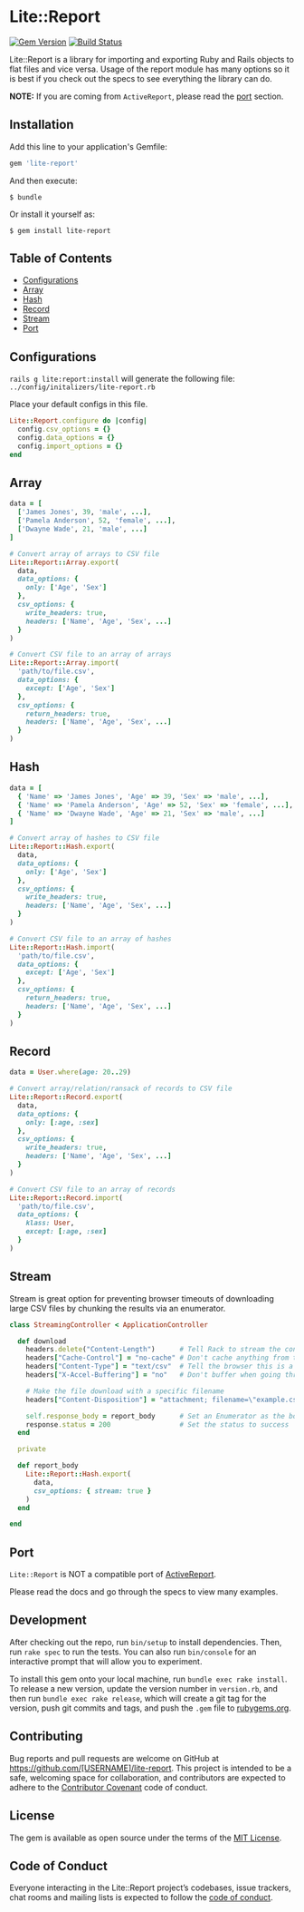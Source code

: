 # Lite::Report

[![Gem Version](https://badge.fury.io/rb/lite-report.svg)](http://badge.fury.io/rb/lite-report)
[![Build Status](https://travis-ci.org/drexed/lite-report.svg?branch=master)](https://travis-ci.org/drexed/lite-report)

Lite::Report is a library for importing and exporting Ruby and Rails objects to flat files and
vice versa. Usage of the report module has many options so it is best if you check out the specs
to see everything the library can do.

**NOTE:** If you are coming from `ActiveReport`, please read the [port](#port) section.

## Installation

Add this line to your application's Gemfile:

```ruby
gem 'lite-report'
```

And then execute:

    $ bundle

Or install it yourself as:

    $ gem install lite-report

## Table of Contents

* [Configurations](#configurations)
* [Array](#array)
* [Hash](#hash)
* [Record](#record)
* [Stream](#stream)
* [Port](#port)

## Configurations

`rails g lite:report:install` will generate the following file:
`../config/initalizers/lite-report.rb`

Place your default configs in this file.

```ruby
Lite::Report.configure do |config|
  config.csv_options = {}
  config.data_options = {}
  config.import_options = {}
end
```

## Array

```ruby
data = [
  ['James Jones', 39, 'male', ...],
  ['Pamela Anderson', 52, 'female', ...],
  ['Dwayne Wade', 21, 'male', ...]
]

# Convert array of arrays to CSV file
Lite::Report::Array.export(
  data,
  data_options: {
    only: ['Age', 'Sex']
  },
  csv_options: {
    write_headers: true,
    headers: ['Name', 'Age', 'Sex', ...]
  }
)

# Convert CSV file to an array of arrays
Lite::Report::Array.import(
  'path/to/file.csv',
  data_options: {
    except: ['Age', 'Sex']
  },
  csv_options: {
    return_headers: true,
    headers: ['Name', 'Age', 'Sex', ...]
  }
)
```

## Hash

```ruby
data = [
  { 'Name' => 'James Jones', 'Age' => 39, 'Sex' => 'male', ...],
  { 'Name' => 'Pamela Anderson', 'Age' => 52, 'Sex' => 'female', ...],
  { 'Name' => 'Dwayne Wade', 'Age' => 21, 'Sex' => 'male', ...]
]

# Convert array of hashes to CSV file
Lite::Report::Hash.export(
  data,
  data_options: {
    only: ['Age', 'Sex']
  },
  csv_options: {
    write_headers: true,
    headers: ['Name', 'Age', 'Sex', ...]
  }
)

# Convert CSV file to an array of hashes
Lite::Report::Hash.import(
  'path/to/file.csv',
  data_options: {
    except: ['Age', 'Sex']
  },
  csv_options: {
    return_headers: true,
    headers: ['Name', 'Age', 'Sex', ...]
  }
)
```

## Record

```ruby
data = User.where(age: 20..29)

# Convert array/relation/ransack of records to CSV file
Lite::Report::Record.export(
  data,
  data_options: {
    only: [:age, :sex]
  },
  csv_options: {
    write_headers: true,
    headers: ['Name', 'Age', 'Sex', ...]
  }
)

# Convert CSV file to an array of records
Lite::Report::Record.import(
  'path/to/file.csv',
  data_options: {
    klass: User,
    except: [:age, :sex]
  }
)
```

## Stream

Stream is great option for preventing browser timeouts of downloading large CSV files by chunking
the results via an enumerator.

```ruby
class StreamingController < ApplicationController

  def download
    headers.delete("Content-Length")      # Tell Rack to stream the content
    headers["Cache-Control"] = "no-cache" # Don't cache anything from this generated endpoint
    headers["Content-Type"] = "text/csv"  # Tell the browser this is a CSV file
    headers["X-Accel-Buffering"] = "no"   # Don't buffer when going through proxy servers

    # Make the file download with a specific filename
    headers["Content-Disposition"] = "attachment; filename=\"example.csv\""

    self.response_body = report_body      # Set an Enumerator as the body
    response.status = 200                 # Set the status to success
  end

  private

  def report_body
    Lite::Report::Hash.export(
      data,
      csv_options: { stream: true }
    )
  end

end
```

## Port

`Lite::Report` is NOT a compatible port of [ActiveReport](https://github.com/drexed/active_report).

Please read the docs and go through the specs to view many examples.

## Development

After checking out the repo, run `bin/setup` to install dependencies. Then, run `rake spec` to run the tests. You can also run `bin/console` for an interactive prompt that will allow you to experiment.

To install this gem onto your local machine, run `bundle exec rake install`. To release a new version, update the version number in `version.rb`, and then run `bundle exec rake release`, which will create a git tag for the version, push git commits and tags, and push the `.gem` file to [rubygems.org](https://rubygems.org).

## Contributing

Bug reports and pull requests are welcome on GitHub at https://github.com/[USERNAME]/lite-report. This project is intended to be a safe, welcoming space for collaboration, and contributors are expected to adhere to the [Contributor Covenant](http://contributor-covenant.org) code of conduct.

## License

The gem is available as open source under the terms of the [MIT License](https://opensource.org/licenses/MIT).

## Code of Conduct

Everyone interacting in the Lite::Report project’s codebases, issue trackers, chat rooms and mailing lists is expected to follow the [code of conduct](https://github.com/[USERNAME]/lite-report/blob/master/CODE_OF_CONDUCT.md).
